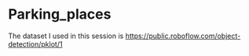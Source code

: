 # Parking_places

The dataset I used in this session is https://public.roboflow.com/object-detection/pklot/1
